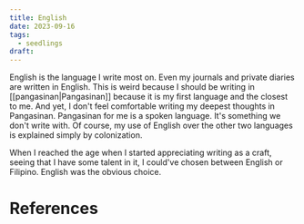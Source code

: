 ```yaml
---
title: English
date: 2023-09-16
tags:
  - seedlings
draft:
---
```

English is the language I write most on. Even my journals and private diaries are written in English. This is weird because I should be writing in [[pangasinan|Pangasinan]] because it is my first language and the closest to me. And yet, I don't feel comfortable writing my deepest thoughts in Pangasinan. Pangasinan for me is a spoken language. It's something we don't write with. Of course, my use of English over the other two languages is explained simply by colonization.

When I reached the age when I started appreciating writing as a craft, seeing that I have some talent in it, I could've chosen between English or Filipino. English was the obvious choice.


# References